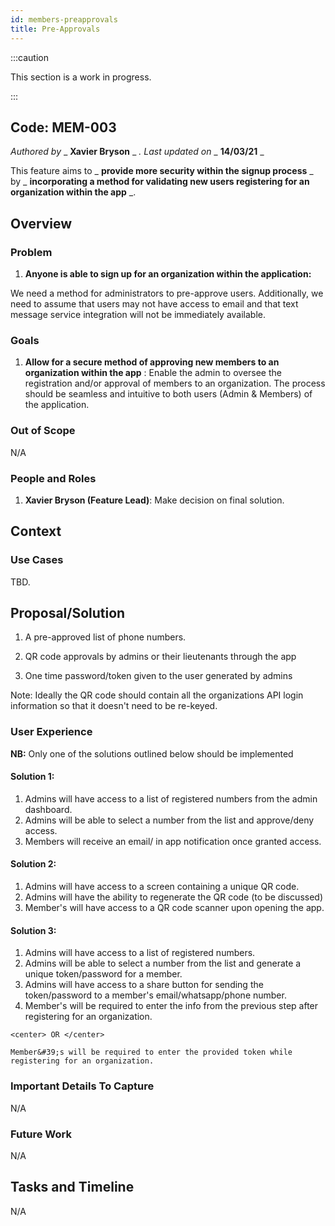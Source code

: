 ```yaml
---
id: members-preapprovals
title: Pre-Approvals
---
```


:::caution

This section is a work in progress.

:::

## Code: MEM-003

_Authored by_ _ **Xavier Bryson** _ _. Last updated on_ _ **14/03/21** _

This feature aims to _ **provide more security within the signup process** _ by _ **incorporating a method for validating new users registering for an organization within the app** _.

## Overview

### Problem

1. **Anyone is able to sign up for an organization within the application:**

We need a method for administrators to pre-approve users. Additionally, we need to assume that users may not have access to email and that text message service integration will not be immediately available.

### Goals

1. **Allow for a secure method of approving new members to an organization within the app** :
 Enable the admin to oversee the registration and/or approval of members to an organization. The process should be seamless and intuitive to both users (Admin &amp; Members) of the application.

### Out of Scope

N/A

### People and Roles

1. **Xavier Bryson (Feature Lead)**: Make decision on final solution.


## Context

### Use Cases

TBD.

## Proposal/Solution

1. A pre-approved list of phone numbers.

2. QR code approvals by admins or their lieutenants through the app

3. One time password/token given to the user generated by admins

 Note: Ideally the QR code should contain all the organizations API login information so that it doesn&#39;t need to be re-keyed.

### User Experience

**NB:** Only one of the solutions outlined below should be implemented

#### Solution 1:
  1. Admins will have access to a list of registered numbers from the admin dashboard.
  2. Admins will be able to select a number from the list and approve/deny access.
  3. Members will receive an email/ in app notification once granted access.

#### Solution 2:
  1. Admins will have access to a screen containing a unique QR code.
  2. Admins will have the ability to regenerate the QR code (to be discussed)
  3. Member&#39;s will have access to a QR code scanner upon opening the app.

#### Solution 3:
  1. Admins will have access to a list of registered numbers.
  2. Admins will be able to select a number from the list and generate a unique token/password for a member.
  3. Admins will have access to a share button for sending the token/password to a member&#39;s email/whatsapp/phone number.
  4. Member&#39;s will be required to enter the info from the previous step after registering for an organization.
    
    <center> OR </center>
    
    Member&#39;s will be required to enter the provided token while registering for an organization.

### Important Details To Capture

N/A

### Future Work

N/A

## Tasks and Timeline

N/A
